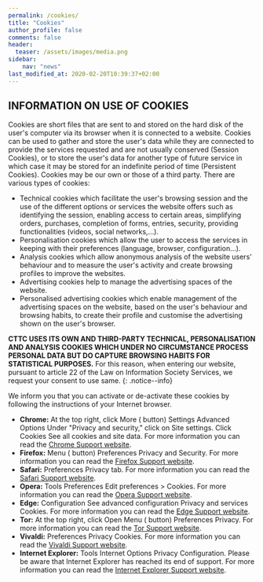 ```yaml
---
permalink: /cookies/
title: "Cookies"
author_profile: false
comments: false
header:
  teaser: /assets/images/media.png
sidebar:
    nav: "news"
last_modified_at: 2020-02-20T10:39:37+02:00
---
```


## INFORMATION ON USE OF COOKIES
Cookies are short files that are sent to and stored on the hard disk of the user's computer via its browser when it is connected to a website. Cookies can be used to gather and store the user's data while they are connected to provide the services requested and are not usually conserved (Session Cookies), or to store the user's data for another type of future service in which case it may be stored for an indefinite period of time (Persistent Cookies). Cookies may be our own or those of a third party. There are various types of cookies:

 * Technical cookies which facilitate the user's browsing session and the use of the different options or services the website offers such as identifying the session, enabling access to certain areas, simplifying orders, purchases, completion of forms, entries, security, providing functionalities (videos, social networks,...).
 * Personalisation cookies which allow the user to access the services in keeping with their preferences (language, browser, configuration...).
 * Analysis cookies which allow anonymous analysis of the website users' behaviour and to measure the user's activity and create browsing profiles to improve the websites.
 * Advertising cookies help to manage the advertising spaces of the website.
 * Personalised advertising cookies which enable management of the advertising spaces on the website, based on the user's behaviour and browsing habits, to create their profile and customise the advertising shown on the user's browser.

**CTTC USES ITS OWN AND THIRD-PARTY TECHNICAL, PERSONALISATION AND ANALYSIS COOKIES WHICH UNDER NO CIRCUMSTANCE PROCESS PERSONAL DATA BUT DO CAPTURE BROWSING HABITS FOR STATISTICAL PURPOSES.** For this reason, when entering our website, pursuant to article 22 of the Law on Information Society Services, we request your consent to use same.
{: .notice--info}

We inform you that you can activate or de-activate these cookies by following the instructions of your Internet browser.

 * **Chrome:** At the top right, click More (<i class="fas fa-ellipsis-v"></i> button) <i class="fas fa-long-arrow-alt-right"></i> Settings <i class="fas fa-long-arrow-alt-right"></i> Advanced Options <i class="fas fa-long-arrow-alt-right"></i> Under "Privacy and security," click on Site settings. <i class="fas fa-long-arrow-alt-right"></i> Click Cookies <i class="fas fa-long-arrow-alt-right"></i> See all cookies and site data. For more information you can read the [Chrome Support website](https://support.google.com/).
 * **Firefox:** Menu (<i class="fas fa-bars"></i> button) <i class="fas fa-long-arrow-alt-right"></i> Preferences <i class="fas fa-long-arrow-alt-right"></i> Privacy and Security. For more information you can read the [Firefox Support website](https://support.mozilla.org/en-US/).
 * **Safari:** Preferences <i class="fas fa-long-arrow-alt-right"></i> Privacy tab. For more information you can read the [Safari Support website](https://support.apple.com/safari).
 * **Opera:** Tools <i class="fas fa-long-arrow-alt-right"></i> Preferences <i class="fas fa-long-arrow-alt-right"></i> Edit preferences > Cookies. For more information you can read the [Opera Support website](https://help.opera.com/en/latest/web-preferences/).
 * **Edge:** Configuration <i class="fas fa-long-arrow-alt-right"></i> See advanced configuration <i class="fas fa-long-arrow-alt-right"></i> Privacy and services <i class="fas fa-long-arrow-alt-right"></i> Cookies. For more information you can read the [Edge Support website](https://support.microsoft.com/en-us/microsoft-edge/microsoft-edge-browsing-data-and-privacy-bb8174ba-9d73-dcf2-9b4a-c582b4e640dd).
 * **Tor:** At the top right, click Open Menu (<i class="fas fa-bars"></i> button) <i class="fas fa-long-arrow-alt-right"></i> Preferences <i class="fas fa-long-arrow-alt-right"></i> Privacy. For more information you can read the [Tor Support website](https://support.torproject.org/).
 * **Vivaldi:** Preferences <i class="fas fa-long-arrow-alt-right"></i> Privacy <i class="fas fa-long-arrow-alt-right"></i> Cookies. For more information you can read the [Vivaldi Support website](https://help.vivaldi.com/).
 * **Internet Explorer:** Tools <i class="fas fa-long-arrow-alt-right"></i> Internet Options <i class="fas fa-long-arrow-alt-right"></i> Privacy <i class="fas fa-long-arrow-alt-right"></i> Configuration. Please be aware that Internet Explorer has reached its end of support. For more information you can read the [Internet Explorer Support website](https://docs.microsoft.com/en-us/lifecycle/announcements/internet-explorer-11-end-of-support).

